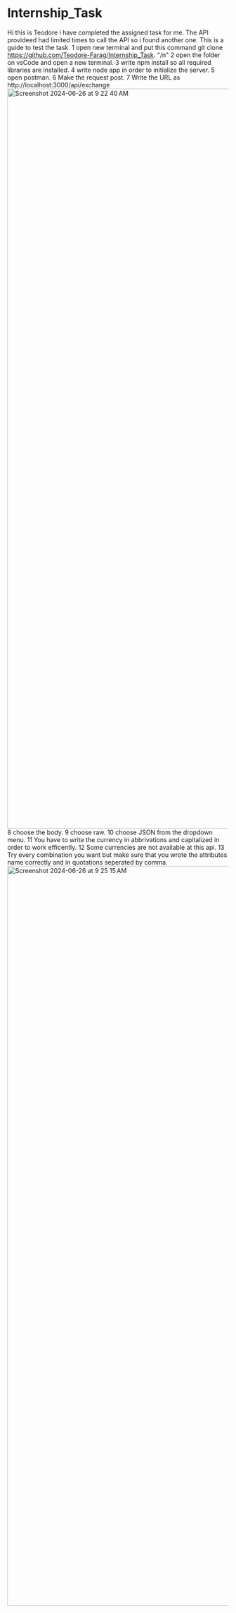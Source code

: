 # Internship_Task
Hi this is Teodore i have completed the assigned task for me.
The API provideed had limited times to call the API so i found another one.
This is a guide to test the task.
1 open new terminal and put this command git clone https://github.com/Teodore-Farag/Internship_Task. "/n"
2 open the folder on vsCode and open a new terminal.
3 write npm install so all required libraries are installed.
4 write node app in order to initialize the server.
5 open postman.
6 Make the request post.
7 Write the URL as http://localhost:3000/api/exchange
<img width="1680" alt="Screenshot 2024-06-26 at 9 22 40 AM" src="https://github.com/Teodore-Farag/Internship_Task/assets/127690016/5f4074e3-e280-4195-a6fe-65796b4f4eda">
8 choose the body.
9 choose raw.
10 choose JSON from the dropdown menu.
11 You have to write the currency in abbrivations and capitalized in order to work efficently.
12 Some currencies are not available at this api.
13 Try every combination you want but make sure that you wrote the attributes name correctly and in quotations seperated by comma.
<img width="1680" alt="Screenshot 2024-06-26 at 9 25 15 AM" src="https://github.com/Teodore-Farag/Internship_Task/assets/127690016/f9347129-dbf8-4c7d-8074-a316a1b36bc0">

